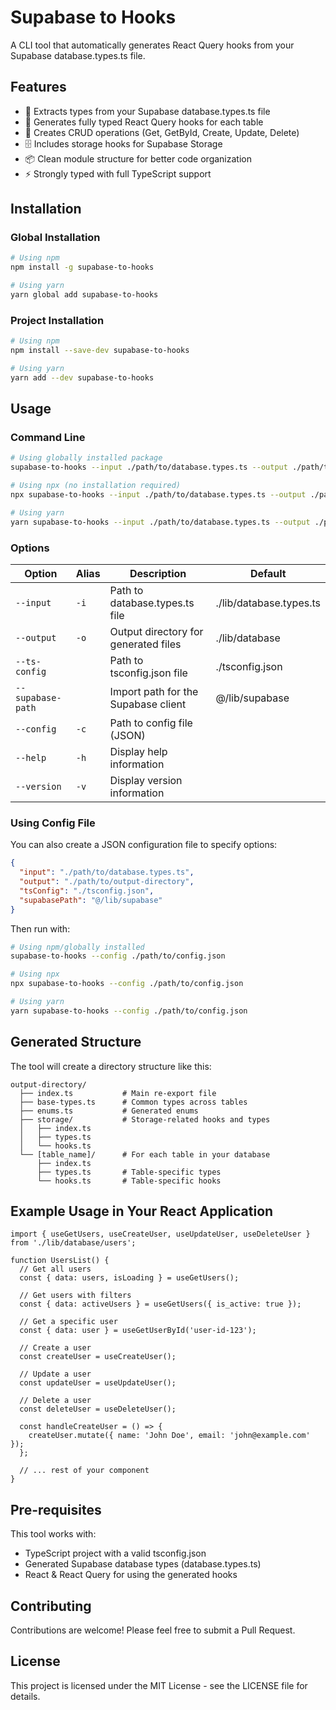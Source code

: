 # Supabase to Hooks

A CLI tool that automatically generates React Query hooks from your Supabase database.types.ts file.

## Features

- 🚀 Extracts types from your Supabase database.types.ts file
- 🎣 Generates fully typed React Query hooks for each table
- 🔄 Creates CRUD operations (Get, GetById, Create, Update, Delete)
- 🗄️ Includes storage hooks for Supabase Storage
- 📦 Clean module structure for better code organization
- ⚡ Strongly typed with full TypeScript support

## Installation

### Global Installation

```bash
# Using npm
npm install -g supabase-to-hooks

# Using yarn
yarn global add supabase-to-hooks
```

### Project Installation

```bash
# Using npm
npm install --save-dev supabase-to-hooks

# Using yarn
yarn add --dev supabase-to-hooks
```

## Usage

### Command Line

```bash
# Using globally installed package
supabase-to-hooks --input ./path/to/database.types.ts --output ./path/to/output-directory

# Using npx (no installation required)
npx supabase-to-hooks --input ./path/to/database.types.ts --output ./path/to/output-directory

# Using yarn
yarn supabase-to-hooks --input ./path/to/database.types.ts --output ./path/to/output-directory
```

### Options

| Option | Alias | Description | Default |
|--------|-------|-------------|---------|
| `--input` | `-i` | Path to database.types.ts file | ./lib/database.types.ts |
| `--output` | `-o` | Output directory for generated files | ./lib/database |
| `--ts-config` | | Path to tsconfig.json file | ./tsconfig.json |
| `--supabase-path` | | Import path for the Supabase client | @/lib/supabase |
| `--config` | `-c` | Path to config file (JSON) | |
| `--help` | `-h` | Display help information | |
| `--version` | `-v` | Display version information | |

### Using Config File

You can also create a JSON configuration file to specify options:

```json
{
  "input": "./path/to/database.types.ts",
  "output": "./path/to/output-directory",
  "tsConfig": "./tsconfig.json",
  "supabasePath": "@/lib/supabase"
}
```

Then run with:

```bash
# Using npm/globally installed
supabase-to-hooks --config ./path/to/config.json

# Using npx
npx supabase-to-hooks --config ./path/to/config.json

# Using yarn
yarn supabase-to-hooks --config ./path/to/config.json
```

## Generated Structure

The tool will create a directory structure like this:

```
output-directory/
  ├── index.ts           # Main re-export file
  ├── base-types.ts      # Common types across tables
  ├── enums.ts           # Generated enums
  ├── storage/           # Storage-related hooks and types
  │   ├── index.ts
  │   ├── types.ts
  │   └── hooks.ts
  └── [table_name]/      # For each table in your database
      ├── index.ts
      ├── types.ts       # Table-specific types
      └── hooks.ts       # Table-specific hooks
```

## Example Usage in Your React Application

```tsx
import { useGetUsers, useCreateUser, useUpdateUser, useDeleteUser } from './lib/database/users';

function UsersList() {
  // Get all users
  const { data: users, isLoading } = useGetUsers();
  
  // Get users with filters
  const { data: activeUsers } = useGetUsers({ is_active: true });
  
  // Get a specific user
  const { data: user } = useGetUserById('user-id-123');
  
  // Create a user
  const createUser = useCreateUser();
  
  // Update a user
  const updateUser = useUpdateUser();
  
  // Delete a user
  const deleteUser = useDeleteUser();
  
  const handleCreateUser = () => {
    createUser.mutate({ name: 'John Doe', email: 'john@example.com' });
  };
  
  // ... rest of your component
}
```

## Pre-requisites

This tool works with:

- TypeScript project with a valid tsconfig.json
- Generated Supabase database types (database.types.ts)
- React & React Query for using the generated hooks

## Contributing

Contributions are welcome! Please feel free to submit a Pull Request.

## License

This project is licensed under the MIT License - see the LICENSE file for details. 